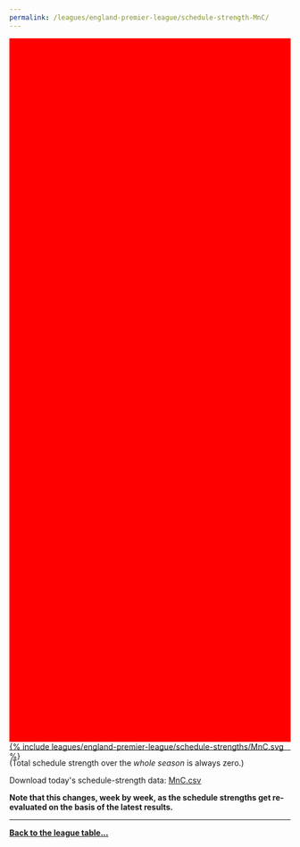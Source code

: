 ```yaml
---
permalink: /leagues/england-premier-league/schedule-strength-MnC/
---
```


<style>
.svg-wrap {
    background-color:red;
    height:0;
    padding-top:250%; /* 350px/550px */
    position: relative;
}

svg {
    background-color: white;
    height: 100%;
    display:block;
    width: 100%;
    position: absolute;
    top:0;
    left:0;
}
</style>


<div class="svg-wrap">
{% include leagues/england-premier-league/schedule-strengths/MnC.svg %}
</div>

-----

(Total schedule strength over the *whole season* is always zero.)


Download today's schedule-strength data: [MnC.csv](/assets/leagues/england-premier-league/2025/schedule-strengths/MnC.csv)

**Note that this changes, week by week, as the schedule strengths get re-evaluated on the
basis of the latest results.**

-----

[**Back to the league table...**](/leagues/england-premier-league)


